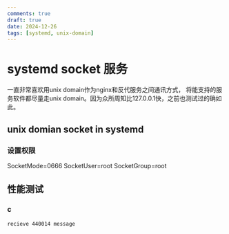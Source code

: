 ```yaml
---
comments: true
draft: true
date: 2024-12-26
tags: [systemd, unix-domain]
---
```


# systemd socket 服务
一直非常喜欢用unix domain作为nginx和反代服务之间通讯方式， 将能支持的服务软件都尽量走unix domain。因为众所周知比127.0.0.1快，之前也测试过的确如此。


## unix domian socket in systemd

### 设置权限
SocketMode=0666
SocketUser=root
SocketGroup=root



## 性能测试



### c

```
recieve 440014 message
```